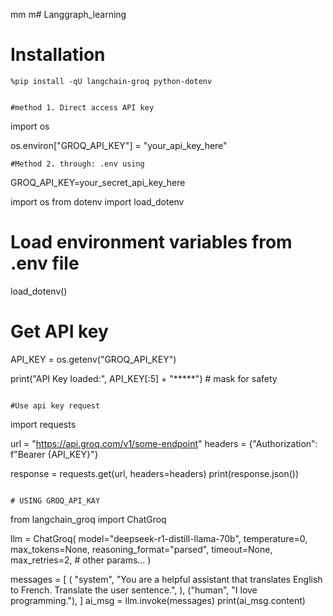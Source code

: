 mm m# Langgraph_learning

# Installation
```
%pip install -qU langchain-groq python-dotenv


#method 1. Direct access API key 
```
import os

os.environ["GROQ_API_KEY"] = "your_api_key_here"

```
#Method 2. through: .env using 
```


GROQ_API_KEY=your_secret_api_key_here

import os
from dotenv import load_dotenv

# Load environment variables from .env file
load_dotenv()

# Get API key
API_KEY = os.getenv("GROQ_API_KEY")

print("API Key loaded:", API_KEY[:5] + "*****")  # mask for safety

```

#Use api key request 
```
import requests

url = "https://api.groq.com/v1/some-endpoint"
headers = {"Authorization": f"Bearer {API_KEY}"}

response = requests.get(url, headers=headers)
print(response.json())

```

# USING GROQ_API_KAY

```
from langchain_groq import ChatGroq

llm = ChatGroq(
    model="deepseek-r1-distill-llama-70b",
    temperature=0,
    max_tokens=None,
    reasoning_format="parsed",
    timeout=None,
    max_retries=2,
    # other params...
)


messages = [
    (
        "system",
        "You are a helpful assistant that translates English to French. Translate the user sentence.",
    ),
    ("human", "I love programming."),
]
ai_msg = llm.invoke(messages)
print(ai_msg.content)
```
